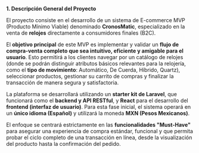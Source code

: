 **1. Descripción General del Proyecto**

El proyecto consiste en el desarrollo de un sistema de E-commerce MVP (Producto Mínimo Viable) denominado **CronosMatic**, especializado en la venta de **relojes** directamente a consumidores finales (B2C).

El **objetivo principal** de este MVP es implementar y validar un **flujo de compra-venta completo que sea intuitivo, eficiente y amigable para el usuario**. Esto permitirá a los clientes navegar por un catálogo de relojes (donde se podrán distinguir atributos básicos relevantes para la relojería, como el **tipo de movimiento**: Automático, De Cuerda, Híbrido, Quartz), seleccionar productos, gestionar su carrito de compras y finalizar la transacción de manera segura y satisfactoria.

La plataforma se desarrollará utilizando un **starter kit de Laravel**, que funcionará como el **backend y API RESTful**, y **React** para el desarrollo del **frontend (interfaz de usuario)**. Para esta fase inicial, el sistema operará en un **único idioma (Español)** y utilizará la moneda **MXN (Pesos Mexicanos)**.

El enfoque se centrará estrictamente en las **funcionalidades "Must-Have"** para asegurar una experiencia de compra estándar, funcional y que permita probar el ciclo completo de una transacción en línea, desde la visualización del producto hasta la confirmación del pedido.

